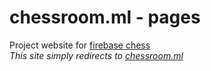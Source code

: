 # chessroom.ml - pages
Project website for [firebase chess](https://github.com/anuvgupta/chessroom.ml)  
*This site simply redirects to [chessroom.ml](http://chessroom.ml)*
